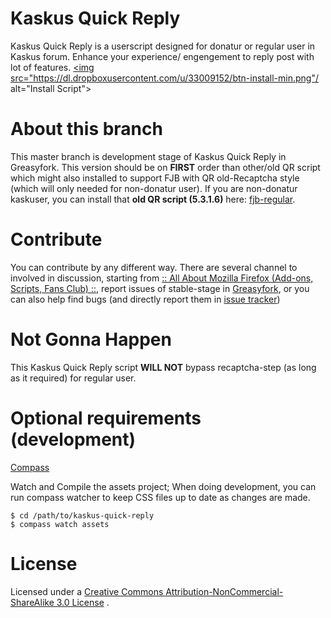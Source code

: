 # Kaskus Quick Reply
Kaskus Quick Reply is a userscript designed for donatur or regular user in Kaskus forum. Enhance your experience/ engengement to reply post with lot of features.
 <a class="btn btn-primary" href="kaskus_quick_reply.user.js?raw=true" title="Install Dev.Version KQR"><img src="https://dl.dropboxusercontent.com/u/33009152/btn-install-min.png"/ alt="Install Script"></a>

# About this branch
This master branch is development stage of Kaskus Quick Reply in Greasyfork. This version should be on **FIRST** order than other/old QR script which might also installed to support FJB with QR old-Recaptcha style (which will only needed for non-donatur user). If you are non-donatur kaskuser, you can install that **old QR script (5.3.1.6)** here: [fjb-regular](https://github.com/idoenk/kaskus-quick-reply/tree/fjb-regular).

# Contribute
You can contribute by any different way. There are several channel to involved in discussion, starting from [:: All About Mozilla Firefox (Add-ons, Scripts, Fans Club) ::](http://kask.us/hCZmM), report issues of stable-stage in [Greasyfork](https://greasyfork.org/en/forum/discussion/196/x), or you can also help find bugs (and directly report them in [issue tracker](https://github.com/idoenk/kaskus-quick-reply/issues))

# Not Gonna Happen
This Kaskus Quick Reply script **WILL NOT** bypass recaptcha-step (as long as it required) for regular user.

# Optional requirements (development)
[Compass](http://compass-style.org/)

Watch and Compile the assets project;
When doing development, you can run compass watcher to keep CSS files up to date as changes are made.

``` 
$ cd /path/to/kaskus-quick-reply
$ compass watch assets
``` 

# License
Licensed under a [Creative Commons Attribution-NonCommercial-ShareAlike 3.0 License](http://creativecommons.org/licenses/by-nc-sa/3.0)
.
